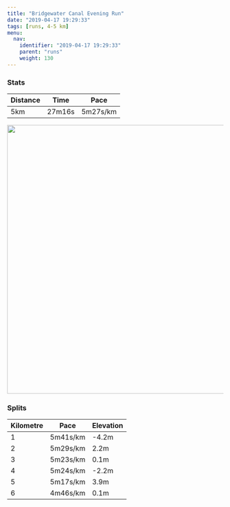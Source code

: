 ```yaml
---
title: "Bridgewater Canal Evening Run"
date: "2019-04-17 19:29:33"
tags: [runs, 4-5 km]
menu:
  nav:
    identifier: "2019-04-17 19:29:33"
    parent: "runs"
    weight: 130
---
```


### Stats

| Distance | Time | Pace |
|----------|------|------|
|5km|27m16s|5m27s/km|

<img src='https://maps.googleapis.com/maps/api/staticmap?maptype=terrain&path=enc:ypjeIlyyLzD`InGjBjJvPjI`Y~Eda@_@dASyB|@vc@wApZvAuU}@uh@n@fB}Ggd@mGsWgJ}OgFiAqF{J&key=AIzaSyBPVQ_iynBzLujdhfLzy8Z-5zczbktE55k&size=800x800&scale=2&markers=color:yellow|label:S|53.47101,-2.26727&markers=color:green|label:F|53.47108000000001,-2.267269999999999' width='625' />

### Splits

| Kilometre | Pace | Elevation |
|------|------|-----------|
|1|5m41s/km|-4.2m|
|2|5m29s/km|2.2m|
|3|5m23s/km|0.1m|
|4|5m24s/km|-2.2m|
|5|5m17s/km|3.9m|
|6|4m46s/km|0.1m|
